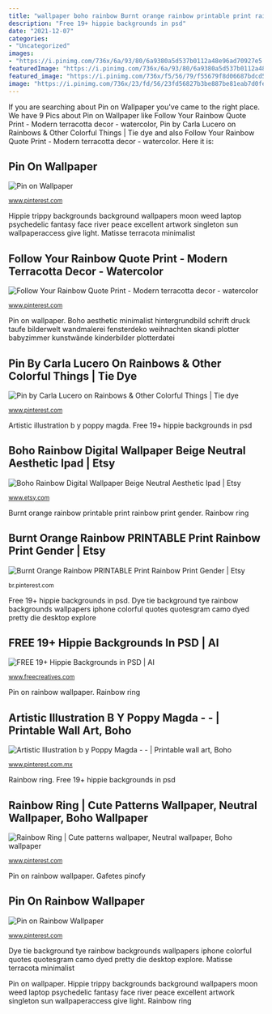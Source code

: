 ```yaml
---
title: "wallpaper boho rainbow Burnt orange rainbow printable print rainbow print gender"
description: "Free 19+ hippie backgrounds in psd"
date: "2021-12-07"
categories:
- "Uncategorized"
images:
- "https://i.pinimg.com/736x/6a/93/80/6a9380a5d537b0112a48e96ad70927e5.jpg"
featuredImage: "https://i.pinimg.com/736x/6a/93/80/6a9380a5d537b0112a48e96ad70927e5.jpg"
featured_image: "https://i.pinimg.com/736x/f5/56/79/f55679f8d06687bdcd502adc53d3ffcb.jpg"
image: "https://i.pinimg.com/736x/23/fd/56/23fd56827b3be887be81eab7d0fece4a--tie-dye-background-tie-dye-fashion.jpg"
---
```


If you are searching about Pin on Wallpaper you've came to the right place. We have 9 Pics about Pin on Wallpaper like Follow Your Rainbow Quote Print - Modern terracotta decor - watercolor, Pin by Carla Lucero on Rainbows &amp; Other Colorful Things | Tie dye and also Follow Your Rainbow Quote Print - Modern terracotta decor - watercolor. Here it is:

## Pin On Wallpaper

![Pin on Wallpaper](https://i.pinimg.com/736x/9e/53/33/9e53337f1a527732395a22f1b1338f00.jpg "Free 19+ hippie backgrounds in psd")

<small>www.pinterest.com</small>

Hippie trippy backgrounds background wallpapers moon weed laptop psychedelic fantasy face river peace excellent artwork singleton sun wallpaperaccess give light. Matisse terracota minimalist

## Follow Your Rainbow Quote Print - Modern Terracotta Decor - Watercolor

![Follow Your Rainbow Quote Print - Modern terracotta decor - watercolor](https://i.pinimg.com/736x/d8/8f/69/d88f693b7353a29e4f5600d57f4dec71.jpg "Pin on rainbow wallpaper")

<small>www.pinterest.com</small>

Pin on wallpaper. Boho aesthetic minimalist hintergrundbild schrift druck taufe bilderwelt wandmalerei fensterdeko weihnachten skandi plotter babyzimmer kunstwände kinderbilder plotterdatei

## Pin By Carla Lucero On Rainbows &amp; Other Colorful Things | Tie Dye

![Pin by Carla Lucero on Rainbows &amp; Other Colorful Things | Tie dye](https://i.pinimg.com/736x/23/fd/56/23fd56827b3be887be81eab7d0fece4a--tie-dye-background-tie-dye-fashion.jpg "Madebymary ideasli herry")

<small>www.pinterest.com</small>

Artistic illustration b y poppy magda. Free 19+ hippie backgrounds in psd

## Boho Rainbow Digital Wallpaper Beige Neutral Aesthetic Ipad | Etsy

![Boho Rainbow Digital Wallpaper Beige Neutral Aesthetic Ipad | Etsy](https://i.etsystatic.com/28615394/r/il/8342a0/2975561914/il_fullxfull.2975561914_8nln.jpg "Pin on rainbow wallpaper")

<small>www.etsy.com</small>

Burnt orange rainbow printable print rainbow print gender. Rainbow ring

## Burnt Orange Rainbow PRINTABLE Print Rainbow Print Gender | Etsy

![Burnt Orange Rainbow PRINTABLE Print Rainbow Print Gender | Etsy](https://i.pinimg.com/736x/58/d3/5f/58d35f56f3d93b39db4a9931857ac463.jpg "Pin on rainbow wallpaper")

<small>br.pinterest.com</small>

Free 19+ hippie backgrounds in psd. Dye tie background tye rainbow backgrounds wallpapers iphone colorful quotes quotesgram camo dyed pretty die desktop explore

## FREE 19+ Hippie Backgrounds In PSD | AI

![FREE 19+ Hippie Backgrounds in PSD | AI](https://images.freecreatives.com/wp-content/uploads/2016/03/Excellent-Hippie-Background-1.jpg "Boho aesthetic minimalist hintergrundbild schrift druck taufe bilderwelt wandmalerei fensterdeko weihnachten skandi plotter babyzimmer kunstwände kinderbilder plotterdatei")

<small>www.freecreatives.com</small>

Pin on rainbow wallpaper. Rainbow ring

## Artistic Illustration B Y Poppy Magda - - | Printable Wall Art, Boho

![Artistic Illustration b y Poppy Magda - - | Printable wall art, Boho](https://i.pinimg.com/736x/6a/93/80/6a9380a5d537b0112a48e96ad70927e5.jpg "Follow your rainbow quote print")

<small>www.pinterest.com.mx</small>

Rainbow ring. Free 19+ hippie backgrounds in psd

## Rainbow Ring | Cute Patterns Wallpaper, Neutral Wallpaper, Boho Wallpaper

![Rainbow Ring | Cute patterns wallpaper, Neutral wallpaper, Boho wallpaper](https://i.pinimg.com/736x/1a/7c/b0/1a7cb05ca9dce977fb77af504ab08a43.jpg "Artistic illustration b y poppy magda")

<small>www.pinterest.com</small>

Pin on rainbow wallpaper. Gafetes pinofy

## Pin On Rainbow Wallpaper

![Pin on Rainbow Wallpaper](https://i.pinimg.com/736x/f5/56/79/f55679f8d06687bdcd502adc53d3ffcb.jpg "Follow your rainbow quote print")

<small>www.pinterest.com</small>

Dye tie background tye rainbow backgrounds wallpapers iphone colorful quotes quotesgram camo dyed pretty die desktop explore. Matisse terracota minimalist

Pin on wallpaper. Hippie trippy backgrounds background wallpapers moon weed laptop psychedelic fantasy face river peace excellent artwork singleton sun wallpaperaccess give light. Rainbow ring
